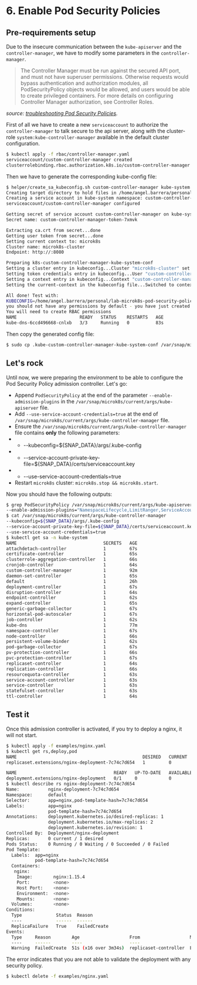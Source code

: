 # 6. Enable Pod Security Policies

## Pre-requirements setup

Due to the insecure communication between the `kube-apiserver` and the `controller-manager`, we have to modify some parameters in the `controller-manager`.


> The Controller Manager must be run against the secured API port, and must not have superuser permissions. Otherwise requests would bypass authentication and authorization modules, all PodSecurityPolicy objects would be allowed, and users would be able to create privileged containers. For more details on configuring Controller Manager authorization, see Controller Roles.

*source: [troubleshooting Pod Security Policies](https://kubernetes.io/docs/concepts/policy/pod-security-policy/#troubleshooting).*

First of all we have to create a new `serviceaccount` to authorize the `controller-manager` to talk secure to the api server, along with the cluster-role `system:kube-controller-manager` available in the default cluster configuration.

```bash
$ kubectl apply -f rbac/controller-manager.yaml
serviceaccount/custom-controller-manager created
clusterrolebinding.rbac.authorization.k8s.io/custom-controller-manager created
```

Then we have to generate the corresponding kube-config file:

```bash
$ helper/create_sa_kubeconfig.sh custom-controller-manager kube-system
Creating target directory to hold files in /home/angel.barrera/personal/lab-microk8s-pod-security-policies...done
Creating a service account in kube-system namespace: custom-controller-manager
serviceaccount/custom-controller-manager configured

Getting secret of service account custom-controller-manager on kube-system
Secret name: custom-controller-manager-token-7xmvk

Extracting ca.crt from secret...done
Getting user token from secret...done
Setting current context to: microk8s
Cluster name: microk8s-cluster
Endpoint: http://:8080

Preparing k8s-custom-controller-manager-kube-system-conf
Setting a cluster entry in kubeconfig...Cluster "microk8s-cluster" set.
Setting token credentials entry in kubeconfig...User "custom-controller-manager-kube-system-microk8s-cluster" set.
Setting a context entry in kubeconfig...Context "custom-controller-manager-kube-system-microk8s-cluster" created.
Setting the current-context in the kubeconfig file...Switched to context "custom-controller-manager-kube-system-microk8s-cluster".

All done! Test with:
KUBECONFIG=/home/angel.barrera/personal/lab-microk8s-pod-security-policies/.kube-custom-controller-manager-kube-system-conf kubectl get pods
you should not have any permissions by default - you have just created the authentication part
You will need to create RBAC permissions
NAME                        READY   STATUS    RESTARTS   AGE
kube-dns-6ccd496668-cnlxb   3/3     Running   0          83s
```

Then copy the generated config file:

```bash
$ sudo cp .kube-custom-controller-manager-kube-system-conf /var/snap/microk8s/current/args/.kube-config
```

## Let's rock

Until now, we were preparing the environment to be able to configure the Pod Security Policy admission controller. Let's go:

- Append `PodSecurityPolicy` at the end of the parameter `--enable-admission-plugins` in the `/var/snap/microk8s/current/args/kube-apiserver` file.
- Add `--use-service-account-credentials=true` at the end of `/var/snap/microk8s/current/args/kube-controller-manager` file.
- Ensure the `/var/snap/microk8s/current/args/kube-controller-manager` file contains **only** the following parameters:
- - --kubeconfig=${SNAP_DATA}/args/.kube-config
- - --service-account-private-key-file=${SNAP_DATA}/certs/serviceaccount.key
- - --use-service-account-credentials=true
- Restart `microk8s` cluster: `microk8s.stop && microk8s.start`.

Now you should have the following outputs:

```bash
$ grep PodSecurityPolicy /var/snap/microk8s/current/args/kube-apiserver
--enable-admission-plugins="NamespaceLifecycle,LimitRanger,ServiceAccount,DefaultStorageClass,DefaultTolerationSeconds,MutatingAdmissionWebhook,ValidatingAdmissionWebhook,ResourceQuota,PodSecurityPolicy"
$ cat /var/snap/microk8s/current/args/kube-controller-manager
--kubeconfig=${SNAP_DATA}/args/.kube-config
--service-account-private-key-file=${SNAP_DATA}/certs/serviceaccount.key
--use-service-account-credentials=true
$ kubectl get sa -n kube-system
NAME                                 SECRETS   AGE
attachdetach-controller              1         67s
certificate-controller               1         65s
clusterrole-aggregation-controller   1         66s
cronjob-controller                   1         64s
custom-controller-manager            1         92m
daemon-set-controller                1         65s
default                              1         26h
deployment-controller                1         67s
disruption-controller                1         64s
endpoint-controller                  1         62s
expand-controller                    1         65s
generic-garbage-collector            1         67s
horizontal-pod-autoscaler            1         67s
job-controller                       1         62s
kube-dns                             1         77m
namespace-controller                 1         67s
node-controller                      1         66s
persistent-volume-binder             1         62s
pod-garbage-collector                1         67s
pv-protection-controller             1         66s
pvc-protection-controller            1         67s
replicaset-controller                1         64s
replication-controller               1         66s
resourcequota-controller             1         63s
service-account-controller           1         63s
service-controller                   1         63s
statefulset-controller               1         63s
ttl-controller                       1         64s
```

## Test it

Once this admission controller is activated, if you try to deploy a nginx, it will not start.

```bash
$ kubectl apply -f examples/nginx.yaml
$ kubectl get rs,deploy,pod
NAME                                                DESIRED   CURRENT   READY   AGE
replicaset.extensions/nginx-deployment-7c74c7d654   1         0         0       2m59s

NAME                                     READY   UP-TO-DATE   AVAILABLE   AGE
deployment.extensions/nginx-deployment   0/1     0            0           2m59s
$ kubectl describe rs nginx-deployment-7c74c7d654
Name:           nginx-deployment-7c74c7d654
Namespace:      default
Selector:       app=nginx,pod-template-hash=7c74c7d654
Labels:         app=nginx
                pod-template-hash=7c74c7d654
Annotations:    deployment.kubernetes.io/desired-replicas: 1
                deployment.kubernetes.io/max-replicas: 2
                deployment.kubernetes.io/revision: 1
Controlled By:  Deployment/nginx-deployment
Replicas:       0 current / 1 desired
Pods Status:    0 Running / 0 Waiting / 0 Succeeded / 0 Failed
Pod Template:
  Labels:  app=nginx
           pod-template-hash=7c74c7d654
  Containers:
   nginx:
    Image:        nginx:1.15.4
    Port:         <none>
    Host Port:    <none>
    Environment:  <none>
    Mounts:       <none>
  Volumes:        <none>
Conditions:
  Type             Status  Reason
  ----             ------  ------
  ReplicaFailure   True    FailedCreate
Events:
  Type     Reason        Age                   From                   Message
  ----     ------        ----                  ----                   -------
  Warning  FailedCreate  51s (x16 over 3m34s)  replicaset-controller  Error creating: pods "nginx-deployment-7c74c7d654-" is forbidden: no providers available to validate pod request
```

The error indicates that you are not able to validate the deployment with any security policy.

```bash
$ kubectl delete -f examples/nginx.yaml
```
